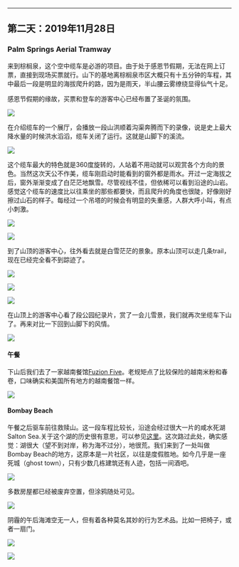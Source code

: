 
-------------
第二天：2019年11月28日
-------------

### Palm Springs Aerial Tramway
来到棕榈泉，这个空中缆车是必游的项目。由于处于感恩节假期，无法在网上订票，直接到现场买票就行。山下的基地离棕榈泉市区大概只有十五分钟的车程，其中最后一段是明显的海拔爬升的路，因为是雨天，半山腰云雾缭绕显得仙气十足。

感恩节假期的缘故，买票和登车的游客中心已经布置了圣诞的氛围。

![](https://lh3.googleusercontent.com/aPWKEo0fUcA-VYlyi_7btxNJRiR1WJeTYMk8kYlSTc1cYbfJYRMx-zmR8pAQaLG_wuN3gs8z-ML-PnnKZK9Ewd7OJN1ktTzzvwfi1ZuFc6euTt3RiUyhbNC4EL30Y7RpuoFjcFy31JToX8Denozs0bAR6nHDf90BBAMUpqwGqB3ylfkVHbw6Um8AtJtGWVueWS5C8HaNf592xxxemGembz396yqXIS7MdLnEoPwGfplAnAvRqsFyHihbb0q9fH9Bd-HpcjTLNNTtfecOYvusRoptJetY0srmp-DBuIhuDisUGRJCLbqEr8pOS12mIuAbk7hYvqin0CZK3cszNHDHmFySr5Befh6xDC0n5daJxY7Gt9G66nE366uNa7xFs1Yl2haFXG70ylqO13-p38dKLMnAlDhXITEj4b0IQogMfGZEGOswtn60zMbOq_fTuDHql95zOs4UNrowyIJXl9mGqHoDBGVvmOFIpu4_F693hZrX9SOzrCvhZ1yJngg-mDFqWl7iNmsAhzYJ8vzu0L6ZE2PEb3maP7KdxWRNNBsyWr2js1ooasPXh6AtQe3jD2jMcL75lbruIVRak8WJeiVTfDadhKnCtLHVRl3dOhmOzBVyOmvH3JVSKnAxMpxTsPQ7LIOBiEJOXvzmYJpF6mM8L7f74CryaXgr_wioadAih82nHkIO8avCdmY7ZCeIayF1Q5Sb2PZVfI4vfyTjmep853Cr3_VWgCEENC6JXq-RbIg9wBaq=w600)

在介绍缆车的一个展厅，会播放一段山洪顺着沟渠奔腾而下的录像，说是史上最大降水量的时候洪水滔滔，缆车关闭了运行。这就是山脚下的溪流。

![](https://lh3.googleusercontent.com/r0rNUFw1k4LA2N4p9P0CjZF4ykQ1xZKl_uUuko4Lcnmzhq1H6JXltJczKl6JkhZf0WH5qAs3HLFB7JiEyL1eTzojb7Kf0r97EH8BMSZQWyBhFkmJOTI8lDyoqmPFXxmAHFV2lRrQKV3VGYPxMX3woJScWXc8n0SKqfp-RTNvlbCG2qd08YTc1A17QS9UEqvJRmrEC8GG4uzrfUKPL9DD_m91_G_lo6UDIa5LMoHp8k5_t0j4qBjf9AxqXLcg8k2hmxjc7A0azU9cHBiqm-nHfkD9CNDRuaaaH_0A9tKGHSHizQ2ZHfMoBa80d24SCYmUYf2yUIJFA9W0CsuiQA8j8cVI2HexjVAJwcbY-dyZNCQohLPsON408uHHAPwP0kkMVtNU3T1f6frvYfUkQOAmADF1F0FE1VZdxRh1zijEpgVxWgodL9O1DQzc7iHTr8A-IjolCk_XVdjfJyitam4ghofz8MAqpKQEDgaBRPbwy5f-IwmN95tWE7zyga9J-GOFo7Dz-EOE97tqX4qoEiTrp5ul_H4dNgEjQLzCUXTTRJE-XxYK1ktyd8B-hvYzjbWpTYINuI2IDZraPicGlmt01dFcB0erFFkmNZbqdQ1jmmRqFQ0nmFzswCUntXcTui7xeav7Jc0hspZnsNvIScghcFNsBGhEycYHMSrOZXeX3o0cxr_bm8ZumdKP2s-LNhvgJuIOi1kGL-pJPJl2UqkJn1ONv5hApuoXqATTHS6H2YR_amv2=h600)

这个缆车最大的特色就是360度旋转的，人站着不用动就可以观赏各个方向的景色。当然这次天公不作美，缆车刚启动时能看到的窗外都是雨水。开过一定海拔之后，窗外渐渐变成了白茫茫地飘雪。尽管视线不佳，但依稀可以看到沿途的山岩。感觉这个缆车的速度比以往乘坐的那些都要快，而且爬升的角度也很陡，好像刚好擦过山石的样子。每经过一个吊塔的时候会有明显的失重感，人群大呼小叫，有点小刺激。

![](https://lh3.googleusercontent.com/qesh_oCmZl9KKwZKgBdsl1YkMTj2kada4BlH6xVCVf32tz4lZCovD6Sa_kzUPiaKIcO0sVXACK6c75-ZFmTQ5cQLjoDAnx7kStnNlTsdmnNfgnLeeae4K88N3Ce8Mq4bc7r3gi2IOxFRLFr48DvZ6fZ0TW4_Lk-85bXlH38wtCCw-41rgiqGNlHWyLpgkHAeSwIPxbdpKaUr7iUmoSXU2oXa95dHEza9mJz9LcufmF2kBuXs2bo4OOt1J-F6HsGhTxe9rvmqbneiNqnsMp0es8aITu9BO71l1wOpH1jiHEoH3rjlE8t1HUsR1cQ2livkeaRyNn1JXYKpkr6IN0HwV-FTeKIW555U3TJ88WVmHLHtEzY2mcZVAsK4Ew9EEOwdEoZmL9stmdlnU2NaalaeZ831THgC5tO4nDo5hVtbxsiMNNgtys8dRi3le3Q9dizJqZOZv1sxKBEXr1J-9nGfKIBgKyJOJOWcU_pvkaXRlkynIjC_NP3EcZ5mlRWKsrUSXDbAQ3xjCtdhsY09tah13FAEinRqjUZyCopiU6fLaNBG4rbay9gbsKKmaWL0NnK9eA9rbScDfHB2W1rR-IwyvnVy5dtwvh3wXxidwbjF-UBGJifsq__VFgfKxmbIo0inWfRZFjeeoZs-qONoV--U7M9ozI-Rjsu04W6uRANAsnSSB-6T6B6L2mxTsvR9N9ICZ8d3ULeHKuivAt-sni7hnU54rF8OPbkcPybiOtvD2617ZX0f=w600)

![](https://lh3.googleusercontent.com/NTC-DnQZGCvscgJa-J5dmiA03-Z4ZzVCnO8oPv1HayLXSlPB3saMQa3pI_TwQMkHuMxwjpxDgCRcaHWEbAYux1WtcEf4pL_mToz96g0kBL5KwQlk4clUac661olGiFh6t2oIul42wS2iuBOCP2q2xiCqFqE5CxrxycL2Lh860i8wim21ctoRYd0s2Df8SoAh_80JjZlHonScHVbxNNbpAM6aezvQZ7JNKpgBwid7EcFz1H0DgiNdIZ7NQ7M52Y9-ph2QHFOcvTIeE6_WeqmJcKHvfewv65c8OVgG10WtEsfgrdoG_5L_b3PcUGA4aOotnpvX3jtJv_7pr1T8zqYiyVFDXF2Y-_p5xZMeH4_bl7GlbfGtH_t0vQQlehu578i_ZiKEylxy-t53OfbNfvUethlcdQj-TVeBsUiiiJTqrMgHZf6ZlSP2QVJ-5g8TtXKjw0xylEhXircgmDToLgv0A03chn9uQg28At3_03N3TxwOzBtvidoS1NtUn3m3GIV5RdkBlEr1vfVJV9E5c4bSu9hSI8KEJHZVqk5mMofFRN9rSXeygooRzLqoBz8W7SLdN0JvySJKmlmdtiWO_7D0q8YBF7WMAK8cD_4da0x-7v1sXufoXUC4MqNJsVqgFv1eGKy8auwKmWzpsLzOMvgjTJm2xM4BT0GfHi-QlM1gh1PkPmWnE3Hf7IoV8L85o6jlt6sax59uUOQCz_Q4mnQDO5CrrD36GDwgXQ-8NI0QXbdDweMd=h600)

到了山顶的游客中心，往外看去就是白雪茫茫的景象。原本山顶可以走几条trail，现在已经完全看不到踪迹了。

![](https://lh3.googleusercontent.com/srJVg_OX6GhilX7QdL0Ja6OnkJQ3phIAZoScKkH5RGxBmXvX4MQEIoQa_zp_ya90eDPf8kZVI9tMfjE6LckKydba0U7X4dZBUfqu0Lz6NZDXbdgWJBTbYwWCy-HltglsVuYpXywISPTcTO5aySXJPTkckBR8QZecDRPASloIzMW_gdb8kSBeCVXxoJITUyJOKQknUAKMjT2WmI-fseDFvqOnZkXGiIbZzM7i75BmUh5EVkpY6ucUMPvsxc0BsAAELUzpQt7EDSiwBGGy6cNi0yAvdMkYvc0DML676WRVrd6NF0m_LXCocXUVvmGXyt7GqcRHmgfZflvu2D6dtBBMeajS-veE6crNuYOzrWHzlJjkZ8caoP-AcvNXXifBI4a-NY6et1n-sbZUn_QoGLERS-EDc_vkchBZ8quy1t7ReS3YvaznzrEVGbNQJrTzN_B0EW5i4WY0FvlnBeA6op3EbprKsnoaNmUNxZnbh3akveh53UK-7wz0YdqvPT4J_jsLOy1R_mmUsfLYToTVGXWKuerlbVL-ey_RQyZMSlrbaPZ7d6yN_v0TuDGBgYXAh1lDGm39dcGj-MYv6iID8Nrbrp1hsZNvYuwK4B7IAeCwdjIKxTsrprcJCPO05FpGBdCDPyOudltWe9LgEfrvd2Dk6EOuvfjINBKssURbup_EZ6X2QH4IeeRPds7l0qVcOXrx0Ty6WY5gDs5mvQu7N3ZZ_mMgQrC3Z_z232Y_rYgHMQrZyocn=w600)

![](https://lh3.googleusercontent.com/po67xnenlH6qJNELanAIIrh9CDfSPSAjVm55jQStVE4EhAcPGRHWs6TAegcjG_6Xk-bog8uKnd4ljKJFKGc-0oY5PjzJKfQSB2OIb7jC7FTtlnL2FKr9GuF7b-pmTwuFaeEoN8tMXhr3KRe6o0Xka1GZBwQsXDDgQSGOWqiJteBg5H538Uk6e75Chdim2yqW2VOv-GasHEiW1fz-gRUBBv2FiyuVcIW10u5bGH6S8GupRGou3-UUmnDgH-idw7Qrm_5Ho61l1LtWlwieIf0U_pNnWtZYeJvDXrYx7GC1drNpQI0cb6DrG2zdfYaPhd5LYbDeYE-84gr8b_z_Ph-vEkzYYxE6GYhPhe-HfuBP8C-NTP8qsSJ7VuLX6meF4QTN6x4O7NO_reVDOvxDRn4AsM-sF7sPpsC0KM9YmJxP0JuLQqZ2ypBv63kCLk9oJ4kkqf0LM40Oz6a19lf-4wafNjwWqeI04PdFkZdiwpJ_6MzAqeU8SB2CXbsztmOv_3_6FREd2FID1Ab3RUlPyzXFxh72hiFDBYcvVLcryc43As9mRI3MYahSBMKoKa4_8GYxNKhkORwT0DmhDGo5j2dlbwQROZ1rZ-s0D5LQxQgstJYC0D1bAq3mYyOd08xMaGo7hhFSFtAO8tUTmIKH330Hx9L670SQ3Mw0QlkcQAQ5IYy0FVXDlbjT5EK46Jz-LavSjznVzsevf6RQh0SMWSPUf1qvhJgc2kq4no1xytS02R1u5-It=h600)

![](https://lh3.googleusercontent.com/q1uWkaL6JSPB3qp8B7e4b83BIp-d4aW7z9lIwGwRUjRtcHH8DdQVLjOe_Z8C7_g3D5k3wYjHD2Y3QmYYJJpg2MxCrYGrpD9cQKqJWbKF3zkf80j2a5wlavBkrzR3-4PoG_x7pq1UQB-msKKQv4bkuQsRrxUJuhS5aPRy694oX7geLt8_IWJRjnWx3-hhrB2vTwInDpXl5o4JQ2koGkL3UGZB5kNxNW8MLHnXMf231VNLknZbvcxMPB-RXownIwndjjXW3ziTppH1zobIKS-7lQbKdSuSj2sOwNQnIOpgyC-CtN3ekeMeyB-tXHSaRLkU15_3MSdPpus2iIANQMAuHMUDBX_lF6F5meKrcXQstQfRzvd-ACsQfAcQy8ODK9bgLtAzGua-JwXbsjic8Oisa2GxsM8VdaeeyME3QC3ilBNvVubk5iEKrG_q7j3ANbd2H8TRV0zVWmjaIfUexR6qZ8HLqnD_8zKCCK2MCkITPwQXIRI_YGMUCm-lXfU-mEo9LQLFpvPFwUMSAZKBeIF3Ep8yPLfzeQoh8Zrf7SeCt62Je7170XbhJ6kW149GeyWU6hHq1b1CKumsqLd1ozPuhsglO90L0WsVE2s5rv7m7yWf8H6ZzT5H4V9GYZJyVMSpWlY7PxobanFeYtYyLPL1br31CcmkqiI4zIn-PH2Nsz5n5wTu6-6BAuMnNbV3stc0ZHG6s7qW1dftrPWY3zYGbe-Lf3cKxevC6AQusyhHAA6OTlb1=w600)

在山顶上的游客中心看了段公园纪录片，赏了一会儿雪景，我们就再次坐缆车下山了。再来对比一下回到山脚下的风情。

![](https://lh3.googleusercontent.com/R40_XbCO2ySR8q_OrB4iHQp_evQQZQqc6Tks51GWZedypW8f0UrothK6BWB4nIH63ZNd_d3TAuxm6WSiipPr5lODr2JUov2aAuTGYicZAaXPpOByu0eDBdoErxdLhPKHTAIg62M7IGBKWc4-GN-sAX1bOIu81U0MQLGcwbAPyGveXlUcoDC-BnmBx3HrmcYQ7KWinoSprntJZI3eaOAsJ-6poCy6llk81RXK8NEA5dh9_BOQjaFa6JjXmy1Kq686jriX0XLwFDnqPOTq6Zp8zE3Q29i2RqZz5nniNZGzWIr4mkYJMp0D6PNdJNF3_ayzBugTTAaiV7nMYDOgbqUzwmBUBA4cLU1TrXLvjbWAFurR8RJ18INCu8zk6bo346xZBKqoKxark81rXpAMzghc7B9VgEGh7j34JGKEmX-YpVcjIyqO3xLnE-y4Fs6-SxVITdenglHez7xe2E6z9nY4AX3UTctHuMfCcDZ4c80ONz4a9gMR2keprVBTHQswj257btv78Ly2bp38F6w-IIBiilRNeMhS1baaI50mnWumaJxL6Z16pfZzzNaVxM9YeN2dHXjuaFnDc05XujGhnNgvdPmSbgiBpecHSsNJVhR1JDc-ZUefOpJ6U0jpT6wvcwaMGvTBg5GLmsNeG-8tY2SzTdVocacreV8dc_Rdt2x8UFV6EqSLI4lxMATB-o20ImHNKjR1y-QGzxwJjGeD-6Hjxzft-6U0WlQF0A8mCOAPsXJBh1KK=h600)

#### 午餐
下山后我们去了一家越南餐馆[Fuzion Five](https://www.yelp.com/biz/fuzion-five-palm-springs)。老规矩点了比较保险的越南米粉和春卷，口味确实和美国所有地方的越南餐馆一样。

![](https://lh3.googleusercontent.com/MUgqngQiYyWsXY2xjc1H7-wjHlmOGHL0htKJv4gNhciiT9Y-3r51Vdmw47d3ygfBvujOJwvQ3jZGPYMO9Xu2Jw2ChJKxOdqtlokK7QVaGBUTvpf5-ApppNZFHz7egebEyKwnl-KA_vT8Y4-kCpaBb3tHIP2lhTSgfpDi-Ez6RiCfrV8KCQRjWUx10KCW0qBf4_zvR_1jmdwCxKwt6AK6nb7B8hdMSiTsL1itOiJdf19_9sSOlQsUcduUQyJn5Xs_M_6zpJemVrd1TqqieGE4JCCthZnS_QuCwtv1y0CCPW_N_dsdKtsMjFensyy1UcDI-TILHt7YllbI_Ns6BC9kaxq_5coNhE4yJvelnd3ppY1HMcqtQdEdYa_HElqrCjQIgtoHpK1sv2ZFm9SqiKwQFSdIZMvzibsNHgYj3ygJLEopUbjXx5DK5P8INguM-P5WtBBiMqwLn1gkTkcI-DvRu57xzLhhHlwrI-rcVcmLnP7wpCnydtn4fu7Vh_i3AaXlrQygN2adoATHFvto-ZL_nzJlImG7v37C4-QoERnZLsijst-70XzdIVEd7OubootAhmSAjtv-utbbAWg7heD3JbwTrUBS0_16lIojHiCk9qrkhO2Lx0OOcLZSfv59uau1-rp8mdocyipS5I7H-TePOjFoIvpgDKm6c9yMFCTiXZbu-WoR_z4ddclwtwtfMHMumstqUUJxQfHS_dxcxiFWk8EyS133kmANNILhQ4Xnt7Xiixg_=h600)

#### Bombay Beach
午餐之后驱车前往救赎山。这一段车程比较长，沿途会经过很大一片的咸水死湖Salton Sea.关于这个湖的历史很有意思，可以参见[这里](https://www.bbc.com/zhongwen/simp/world-41077095)。这次路过此处，确实感觉：湖很大（望不到对岸，称为海不过分），地很荒。我们来到了一处叫做Bombay Beach的地方，这原本是一片社区，以往是度假胜地。如今几乎是一座死城（ghost town），只有少数几栋建筑还有人迹，包括一间酒吧。

![](https://lh3.googleusercontent.com/XKFxd0PSnkTFqgqeB0lruUnGvZzmQk8T_A517wQSGJFPUUT3qhiIXdDliujUpg2HmnVJd-uyvzpgp5bzx3LPcsIpSlNnrVJCQz1cRlXf2Sxpa9lmxK50kJ0pOi-Y-aRSm7KPDpapqsN0rYSYa3K1FsMdte0JmzaN1Uyl05SC-LyP80g7pTJX13HBlp5exHsxkJLu6BfjMHAp35w3yjnxCBIPCb5JP9b3oB3thv3-2p03gYhXhkv877uY6N9Fm375bpYwlFT6HMjZcQUW9L6MIMD79Y9PU1tw_NzdtUieEXGZZNMayTdsv4Hf4uMI9aa5ScfHfL4MLaFT4pyLemq8jtxLfNErRrSN3N6pKAfhlhpItA6F6pojiec6gEsKeRrZz92O9mtatqT6eijtPP0MYGPqcp1CZj4GyX1oP0q_3rg6qcAkLFh1SgYHEe1RoFQAIakweANUWxzLqbS5K1S_zocARaViU7ynZ_hq2y-3i5y--sMAR0K2tttbiY1O53UrHwLIY5ZneJfue8pqwAu2kkgBLMtqZTT9EgFJuQbfgPJfZN46v4cCKPppd8WQSLPIayVS8W2pjBp_ST_GMAYhTZ1AwLvMSW_t5FFSAPSpu_NgXfwFfBwyqoSIjhIVq1x9VIJoNloIR9qyDjvr97TZIvLwHz7VE6mTuJ8O51-mKZsQX9t_xM5zUSpEhu0T3drV56f31Mkw5Uf8gRmRIlYoVikPc7UEZCB0o9sPiywKnmC87KtM=w600)

多数房屋都已经被废弃空置，但涂鸦随处可见。

![](https://lh3.googleusercontent.com/M8iM8uWO4RdWRLPJbETetaQka8mSaxg98EqKk7nykoa6XIb4m0qv2djTd6azBPLKmpY-tplexyNXplwSB7Pqnn36SUNpktl6NNRE5mWcsuqESpLkHSQJbdzYuxb9qtij3L99oC6p7Vmk0fWv8rgltiM6JVVQXAmuNj_7PWq3AXzYpfk5YV5TG18W75xNj_g7uX-dBUYb-rSwUF9i_CiFoSpMED5d6_zlwA1pI6dQwwKq6Z_qtcbP48uSLTD5o_qcmO-gGosifvIS_6l4iA2YqfiHr3BFIAAnVpTDDU5WqhnsyWXxlcsSb3lPvSjD-r77-TiU3T_b6iPJca05qcSsAT8fXQ41yh55IU-L-J-lBSmwU13fzaltRljm5W4Q_899An_k0K0HQIhwM9pYtAZc5HZGnqfndAZYeVXbF6VcK2D-xph35EaaM1tBGnQBUscIJfLwTg-t7tgfgZfA4WyqLZ78ES8KOUt9NZZz2dlLGtHMWMT3O1JsS69q1eaDHRd1HoiQpcwk2C0M3LKAhOmOpVE_oIkF_mBSGYbCZaRm0TwEgDOqzL2rl-KKiCXKr5Xbn-zmQ0Bi0uyQvgSDlJkaq89YaaXaP9DLT52Eh-U3li8an5UCLxsbCMZ8Dx7LIPOZt1seZ_PrCLB5fwj9IqwsVD5pAknZPnSZ7Y23YHkEPuoH-KSXHHL1dZ3bWHSfB67FNXkKRiV2E4VScVThpVAmzsp1TsVTur2pS_qg6dBWYW5m-JgQ=w600)

阴霾的午后海滩空无一人，但有着各种莫名其妙的行为艺术品。比如一把椅子，或者一扇门。

![](https://lh3.googleusercontent.com/KHYH7wvPGeKZGqbVeit_1R28Rwc7iriCUtcH7EnLR5ZOHUcfTN_L0yS32G_E5viqeuz-G5-hRNo059E1G6t7lUKEkpleGQ8-GCNZ-fb0OZv8CRpeYeMmx1wrmE_N5aF5At1DaYrwaBZte2fJ1QZSjiWImPafn8YK79UJRvIRBlM6x1LGHIyd8PcXyhTTpteNLLZtqrDc693-u3Ci345irK3rqkDJeG7T6JVSLt3TQT6vv4ACapVCvzL_WLVqvgRwuzXjmE3oedpJsg4zsKHoZmfuR2ayki8TyEZu-01BXi7CpS3jfoQwxieQvnU9cxO4MCxvP9btGAzpz6-I6TepwQLVHirbMCCasx0Xi0fzzvja-1LuLv1iLO2n2IWUd49lSV7IjRuoiO-9pVU509h01hf1tOBpUx0DZi1D85VG4KlkR6hYBQada9w-8UhCLUJv3TZldBdESYQi2Su4u6nQrRfZiH9N6lbMkvWYSkN0LYxlgKZ6Lle38DPmz6lL2kYlTi_FBvhgnjm5rgjW5e_GII3PTEl24oa9mqYpCZg8rDFIusMjjIigRCn2hdr5TTdAyIeS_-Rj7vr9f6hZYeY097FWpe1-9dv2VaHff-fnGxLcQDMpgqruHoEV6ZXUd35W6IiZ3gkb7jLTCIXFUPLhhwhvgZEaJp36xFe64AtmtUK6pTvi594dBJqDhSgJwc4s5AbJUwLluWsfSsy1Ynz9WI_dQJgMrj0bESMBrZSoQ7hDOl-Q=w600)

![](https://lh3.googleusercontent.com/G664JnaLRbZrwvBVGGOgHgZ4eh5Qngrj49RrLWyZDdDsvniNM5-PPJ1TawWL8esbROx-3KKdYrrSh9sQLGi0mSoH_qOMBfnmmyJjM3CGFi7OgfJa268SSqKI9W2FRK1cv70oCMG273WqEEkRxJGsJh-Wez5taBVGw8VyszY7v0ssZ7qC9bAfy80SKfy4G2Hq_Im3m3qhP87LGGR1SBxbSDxSacuTUL7BXg2mEnyaF9dSONMGgQYJ3KRj3LLvaHPdvEJk5vECw8qXrATSLa86eWcJqhkiXSS4n1UUyJC9NicUZ0zMF-LnFic7EeXDtzpGNYSP7XWdynXPb6gInCZjVs8mr9DH7SaBXKItYbyoaB7TasSH3LJ7PJ9KDfCa80N-hYBeR4jxHMr7Nqe4rTe21Q-mnLdls3Qpxhez7MGp7CLruXpxjmyyUeaKgitnwy01Uw3L3UbsrNN2M1MvLn2gRyV3Jp2KnIPDLaH5WgkHAAmJujcOnUqI5bUxKfIW651FCI0qczra5Z0SWcOQ0CQegig9aaKUadQt0kYJJ66HGL-E6HeNUEGw1CXMiL1KNzyvxLEFPKVbw_7jyKtVj-YAbGy1YBZLvCwS63I8TX0lyoXtUm-PanVcqqmcuDpu7wP2rYOkajsTGrl5ImGxmf4qjiOMMLl8LCgk60YPdIO0z6LwUaTxyyP1lqatyy7eZlh7guvOay5vJ5yd5zXd0b25qGURRrjJTqv-I5Gvkz_0zLABhGzf=w600)
